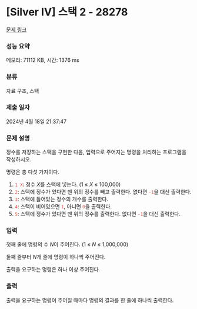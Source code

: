 # [Silver IV] 스택 2 - 28278 

[문제 링크](https://www.acmicpc.net/problem/28278) 

### 성능 요약

메모리: 71112 KB, 시간: 1376 ms

### 분류

자료 구조, 스택

### 제출 일자

2024년 4월 18일 21:37:47

### 문제 설명

<p style="user-select: auto !important;">정수를 저장하는 스택을 구현한 다음, 입력으로 주어지는 명령을 처리하는 프로그램을 작성하시오.</p>

<p style="user-select: auto !important;">명령은 총 다섯 가지이다.</p>

<ol style="user-select: auto !important;">
	<li style="user-select: auto !important;"><span style="color: rgb(231, 76, 60); user-select: auto !important;"><code style="user-select: auto !important;">1 X</code></span>: 정수 <var style="user-select: auto !important;">X</var>를 스택에 넣는다. (1 ≤ <var style="user-select: auto !important;">X</var> ≤ 100,000)</li>
	<li style="user-select: auto !important;"><span style="color: rgb(231, 76, 60); user-select: auto !important;"><code style="user-select: auto !important;">2</code></span>: 스택에 정수가 있다면 맨 위의 정수를 빼고 출력한다. 없다면 <span style="color: rgb(231, 76, 60); user-select: auto !important;"><code style="user-select: auto !important;">-1</code></span>을 대신 출력한다.</li>
	<li style="user-select: auto !important;"><span style="color: rgb(231, 76, 60); user-select: auto !important;"><code style="user-select: auto !important;">3</code></span>: 스택에 들어있는 정수의 개수를 출력한다.</li>
	<li style="user-select: auto !important;"><span style="color: rgb(231, 76, 60); user-select: auto !important;"><code style="user-select: auto !important;">4</code></span>: 스택이 비어있으면 <span style="color: rgb(231, 76, 60); user-select: auto !important;"><code style="user-select: auto !important;">1</code></span>, 아니면 <span style="color: rgb(231, 76, 60); user-select: auto !important;"><code style="user-select: auto !important;">0</code></span>을 출력한다.</li>
	<li style="user-select: auto !important;"><span style="color: rgb(231, 76, 60); user-select: auto !important;"><code style="user-select: auto !important;">5</code></span>: 스택에 정수가 있다면 맨 위의 정수를 출력한다. 없다면 <span style="color: rgb(231, 76, 60); user-select: auto !important;"><code style="user-select: auto !important;">-1</code></span>을 대신 출력한다.</li>
</ol>

### 입력 

 <p style="user-select: auto !important;">첫째 줄에 명령의 수 <var style="user-select: auto !important;">N</var>이 주어진다. (1 ≤ <var style="user-select: auto !important;">N</var> ≤ 1,000,000)</p>

<p style="user-select: auto !important;">둘째 줄부터 <var style="user-select: auto !important;">N</var>개 줄에 명령이 하나씩 주어진다.</p>

<p style="user-select: auto !important;">출력을 요구하는 명령은 하나 이상 주어진다.</p>

### 출력 

 <p style="user-select: auto !important;">출력을 요구하는 명령이 주어질 때마다 명령의 결과를 한 줄에 하나씩 출력한다.</p>

